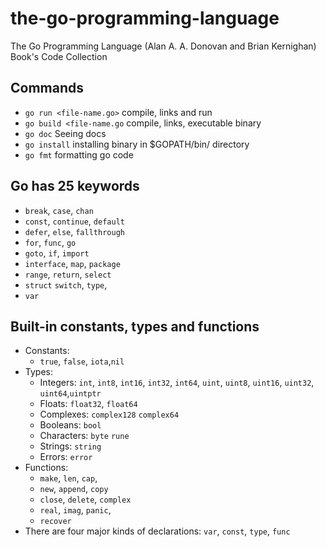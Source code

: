 # the-go-programming-language

The Go Programming Language (Alan A. A. Donovan and Brian Kernighan) Book's Code Collection

## Commands

-   `go run <file-name.go>` compile, links and run
-   `go build <file-name.go` compile, links, executable binary
-   `go doc` Seeing docs
-   `go install` installing binary in $GOPATH/bin/ directory
-   `go fmt` formatting go code

## Go has 25 keywords

-   `break`, `case`, `chan`
-   `const`, `continue`, `default`
-   `defer`, `else`, `fallthrough`
-   `for`, `func`, `go`
-   `goto`, `if`, `import`
-   `interface`, `map`, `package`
-   `range`, `return`, `select`
-   `struct` `switch`, `type`,
-   `var`

## Built-in constants, types and functions

-   Constants:
    -   `true`, `false`, `iota`,`nil`
-   Types:
    -   Integers: `int`, `int8`, `int16`, `int32`, `int64`, `uint`, `uint8`, `uint16`, `uint32`, `uint64`,`uintptr`
    -   Floats: `float32`, `float64`
    -   Complexes: `complex128` `complex64`
    -   Booleans: `bool`
    -   Characters: `byte` `rune`
    -   Strings: `string`
    -   Errors: `error`
-   Functions:
    -   `make`, `len`, `cap`,
    -   `new`, `append`, `copy`
    -   `close`, `delete`, `complex`
    -   `real`, `imag`, `panic`,
    -   `recover`
-   There are four major kinds of declarations: `var`, `const`, `type`, `func`
